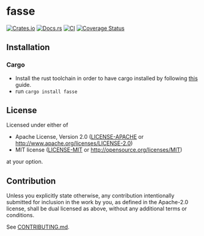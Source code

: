 # fasse

[![Crates.io](https://img.shields.io/crates/v/fasse.svg)](https://crates.io/crates/fasse)
[![Docs.rs](https://docs.rs/fasse/badge.svg)](https://docs.rs/fasse)
[![CI](https://github.com/mklf/fasse/workflows/Continuous%20Integration/badge.svg)](https://github.com/mklf/fasse/actions)
[![Coverage Status](https://coveralls.io/repos/github/mklf/fasse/badge.svg?branch=master)](https://coveralls.io/github/mklf/fasse?branch=master)

## Installation

### Cargo

* Install the rust toolchain in order to have cargo installed by following
  [this](https://www.rust-lang.org/tools/install) guide.
* run `cargo install fasse`

## License

Licensed under either of

 * Apache License, Version 2.0
   ([LICENSE-APACHE](LICENSE-APACHE) or http://www.apache.org/licenses/LICENSE-2.0)
 * MIT license
   ([LICENSE-MIT](LICENSE-MIT) or http://opensource.org/licenses/MIT)

at your option.

## Contribution

Unless you explicitly state otherwise, any contribution intentionally submitted
for inclusion in the work by you, as defined in the Apache-2.0 license, shall be
dual licensed as above, without any additional terms or conditions.

See [CONTRIBUTING.md](CONTRIBUTING.md).
